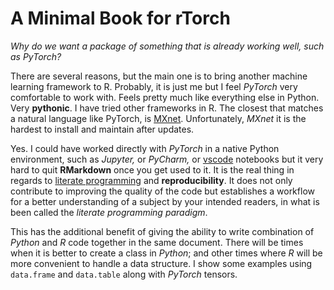 # A Minimal Book for rTorch

*Why do we want a package of something that is already working well, such as PyTorch?*

There are several reasons, but the main one is to bring another machine learning framework to R. Probably, it is just me but I feel *PyTorch* very comfortable to work with. Feels pretty much like everything else in Python. Very **pythonic**. I have tried other frameworks in R. The closest that matches a natural language like PyTorch, is [MXnet](https://mxnet.apache.org/versions/1.7.0/get_started?). Unfortunately, *MXnet* it is the hardest to install and maintain after updates.

Yes. I could have worked directly with *PyTorch* in a native Python environment, such as *Jupyter,* or *PyCharm,* or [vscode](https://code.visualstudio.com/docs/python/jupyter-support) notebooks but it very hard to quit **RMarkdown** once you get used to it. It is the real thing in regards to [literate programming](https://en.wikipedia.org/wiki/Literate_programming) and **reproducibility**. It does not only contribute to improving the quality of the code but establishes a workflow for a better understanding of a subject by your intended readers, in what is been called the *literate programming paradigm*.

This has the additional benefit of giving the ability to write combination of *Python* and *R* code together in the same document. There will be times when it is better to create a class in *Python*; and other times where *R* will be more convenient to handle a data structure. I show some examples using `data.frame` and `data.table` along with *PyTorch* tensors.

